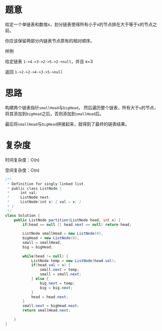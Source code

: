 # 题意

给定一个单链表和数值x，划分链表使得所有小于x的节点排在大于等于x的节点之前。

你应该保留两部分内链表节点原有的相对顺序。

样例

给定链表 `1->4->3->2->5->2->null`，并且 x=3

返回 `1->2->2->4->3->5->null` 

# 思路

构建两个链表指针`smallHead`与`bigHead`， 然后遍历整个链表，所有大于`x`的节点，将其添加到`bigHead`之后，否则添加到`smallHead`后。

最后将`smallHead`与`bigHead`拼接起来，就得到了最终的链表结果。

# 复杂度

时间复杂度：O(n)

空间复杂度：O(n)

```java
/**
 * Definition for singly-linked list.
 * public class ListNode {
 *     int val;
 *     ListNode next;
 *     ListNode(int x) { val = x; }
 * }
 */
class Solution {
    public ListNode partition(ListNode head, int x) {
        if(head == null || head.next == null) return head;
        
        ListNode smallHead = new ListNode(0), 
        bigHead = new ListNode(0),
        small = smallHead,
        big = bigHead;
        
        while(head != null) {
            ListNode temp = new ListNode(head.val);
            if(head.val < x) {
                small.next = temp;
                small = small.next;
            } else {
                big.next = temp;
                big = big.next;
            }
            head = head.next;
        }
        small.next = bigHead.next;
        return smallHead.next;
        
    }
}
```

